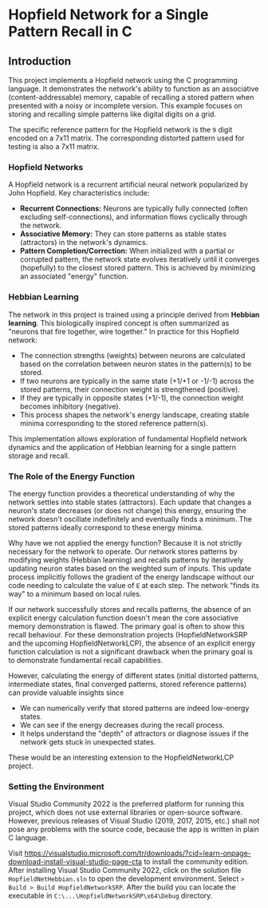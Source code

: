 # Hopfield Network for a Single Pattern Recall in C

## Introduction

This project implements a Hopfield network using the C programming language. It demonstrates the network's ability to function as an associative (content-addressable) memory, capable of recalling a stored pattern when presented with a noisy or incomplete version. This example focuses on storing and recalling simple patterns like digital digits on a grid.

The specific reference pattern for the Hopfield network is the `9` digit encoded on a 7x11 matrix. The corresponding distorted pattern used for testing is also a 7x11 matrix. 

### Hopfield Networks
A Hopfield network is a recurrent artificial neural network popularized by John Hopfield. Key characteristics include:
* **Recurrent Connections:** Neurons are typically fully connected (often excluding self-connections), and information flows cyclically through the network.
* **Associative Memory:** They can store patterns as stable states (attractors) in the network's dynamics.
* **Pattern Completion/Correction:** When initialized with a partial or corrupted pattern, the network state evolves iteratively until it converges (hopefully) to the closest stored pattern. This is achieved by minimizing an associated "energy" function.

### Hebbian Learning
The network in this project is trained using a principle derived from **Hebbian learning**. This biologically inspired concept is often summarized as "neurons that fire together, wire together." In practice for this Hopfield network:

* The connection strengths (weights) between neurons are calculated based on the correlation between neuron states in the pattern(s) to be stored.
* If two neurons are typically in the same state (+1/+1 or -1/-1) across the stored patterns, their connection weight is strengthened (positive).
* If they are typically in opposite states (+1/-1), the connection weight becomes inhibitory (negative).
* This process shapes the network's energy landscape, creating stable minima corresponding to the stored reference pattern(s).

This implementation allows exploration of fundamental Hopfield network dynamics and the application of Hebbian learning for a single pattern storage and recall.

### The Role of the Energy Function
The energy function provides a theoretical understanding of why the network settles into stable states (attractors). Each update that changes a neuron's state decreases (or does not change) this energy, ensuring the network doesn't oscillate indefinitely and eventually finds a minimum. The stored patterns ideally correspond to these energy minima.

Why have we not applied the energy function? Because it is not strictly necessary for the network to operate. Our network stores patterns by modifying weights (Hebbian learning) and recalls patterns by iteratively updating neuron states based on the weighted sum of inputs. This update process implicitly follows the gradient of the energy landscape without our code needing to calculate the value of `E` at each step. The network "finds its way" to a minimum based on local rules.

If our network successfully stores and recalls patterns, the absence of an explicit energy calculation function doesn't mean the core associative memory demonstration is flawed. The primary goal is often to show this recall behaviour. For these demonstration projects (HopfieldNetworkSRP and the upcoming HopfieldNetworkLCP), the absence of an explicit energy function calculation is not a significant drawback when the primary goal is to demonstrate fundamental recall capabilities.

However, calculating the energy of different states (initial distorted patterns, intermediate states, final converged patterns, stored reference patterns) can provide valuable insights since
+ We can numerically verify that stored patterns are indeed low-energy states.
+ We can see if the energy decreases during the recall process.
+ It helps understand the "depth" of attractors or diagnose issues if the network gets stuck in unexpected states.

These would be an interesting extension to the HopfieldNetworkLCP project.

### Setting the Environment
Visual Studio Community 2022 is the preferred platform for running this project, which does not use external libraries or open-source software. However, previous releases of Visual Studio (2019, 2017, 2015, etc.) shall not pose any problems with the source code, because the app is written in plain C language.
 
Visit https://visualstudio.microsoft.com/tr/downloads/?cid=learn-onpage-download-install-visual-studio-page-cta to install the community edition.
After installing Visual Studio Community 2022, click on the solution file `HopfieldNetHebbian.sln` to open the development environment. 
Select `> Build > Build HopfieldNetworkSRP`. After the build you can locate the executable in `C:\...\HopfieldNetworkSRP\x64\Debug` directory.
